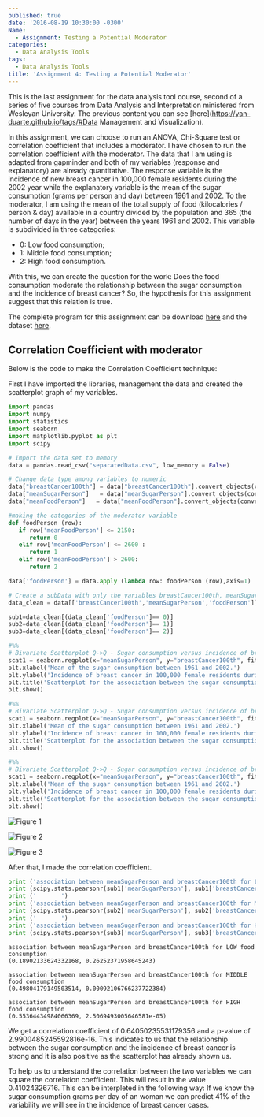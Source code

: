 ```yaml
---
published: true
date: '2016-08-19 10:30:00 -0300'
Name:
  - Assignment: Testing a Potential Moderator
categories:
  - Data Analysis Tools
tags:
  - Data Analysis Tools
title: 'Assignment 4: Testing a Potential Moderator'
---
```

This is the last assignment for the data analysis tool course, second of a series of five courses from Data Analysis and Interpretation ministered from Wesleyan University.
The previous content you can see [here](https://yan-duarte.github.io/tags/#Data Management and Visualization).

In this assignment, we can choose to run an ANOVA, Chi-Square test or correlation coefficient that includes a moderator. I have chosen to run the correlation coefficient with the moderator. 
The data that I am using is adapted from gapminder and both of my variables (response and explanatory) are already quantitative. 
The response variable is the incidence of new breast cancer in 100,000 female residents during the 2002 year while the explanatory variable is the mean of the sugar consumption (grams per person and day) between 1961 and 2002. 
To the moderator, I am using the mean of the total supply of food (kilocalories / person & day) available in a country divided by the population and 365 (the number of days in the year) between the years 1961 and 2002. This variable is subdivided in three categories:

  - 0: Low food consumption;
  - 1: Middle food consumption;
  - 2: High food consumption.

With this, we can create the question for the work: Does the food consumption moderate the relationship between the sugar consumption and the incidence of breast cancer?
So, the hypothesis for this assignment suggest that this relation is true.

The complete program for this assignment can be download [here](https://yan-duarte.github.io/archives/dat-assignment4.py) and the dataset [here](https://yan-duarte.github.io/archives/separatedData.csv).


## **Correlation Coefficient with moderator**

Below is the code to make the Correlation Coefficient technique:

First I have imported the libraries, management the data and created the scatterplot graph of my variables.

```python
import pandas
import numpy
import statistics
import seaborn
import matplotlib.pyplot as plt
import scipy

# Import the data set to memory
data = pandas.read_csv("separatedData.csv", low_memory = False)

# Change data type among variables to numeric
data["breastCancer100th"] = data["breastCancer100th"].convert_objects(convert_numeric=True)
data["meanSugarPerson"]   = data["meanSugarPerson"].convert_objects(convert_numeric=True)
data["meanFoodPerson"]   = data["meanFoodPerson"].convert_objects(convert_numeric=True)

#making the categories of the moderator variable
def foodPerson (row):
   if row['meanFoodPerson'] <= 2150:
      return 0
   elif row['meanFoodPerson'] <= 2600 :
      return 1
   elif row['meanFoodPerson'] > 2600:
      return 2

data['foodPerson'] = data.apply (lambda row: foodPerson (row),axis=1)

# Create a subData with only the variables breastCancer100th, meanSugarPerson for each foodperson categories
data_clean = data[['breastCancer100th','meanSugarPerson','foodPerson']]

sub1=data_clean[(data_clean['foodPerson']== 0)]
sub2=data_clean[(data_clean['foodPerson']== 1)]
sub3=data_clean[(data_clean['foodPerson']== 2)]

#%%
# Bivariate Scatterplot Q->Q - Sugar consumption versus incidence of breast cancer for LOW food consumption
scat1 = seaborn.regplot(x="meanSugarPerson", y="breastCancer100th", fit_reg=True, data=sub1)
plt.xlabel('Mean of the sugar consumption between 1961 and 2002.')
plt.ylabel('Incidence of breast cancer in 100,000 female residents during the 2002 year.')
plt.title('Scatterplot for the association between the sugar consumption and the incidence of breast cancer for LOW food consumption.')
plt.show()

#%%
# Bivariate Scatterplot Q->Q - Sugar consumption versus incidence of breast cancer for MIDDLE food consumption
scat1 = seaborn.regplot(x="meanSugarPerson", y="breastCancer100th", fit_reg=True, data=sub2)
plt.xlabel('Mean of the sugar consumption between 1961 and 2002.')
plt.ylabel('Incidence of breast cancer in 100,000 female residents during the 2002 year.')
plt.title('Scatterplot for the association between the sugar consumption and the incidence of breast cancer for MIDDLE food consumption.')
plt.show()

#%%
# Bivariate Scatterplot Q->Q - Sugar consumption versus incidence of breast cancer for HIGH food consumption
scat1 = seaborn.regplot(x="meanSugarPerson", y="breastCancer100th", fit_reg=True, data=sub3)
plt.xlabel('Mean of the sugar consumption between 1961 and 2002.')
plt.ylabel('Incidence of breast cancer in 100,000 female residents during the 2002 year.')
plt.title('Scatterplot for the association between the sugar consumption and the incidence of breast cancer for HIGH food consumption.')
plt.show()
```

![Figure 1]({{site.baseurl}}/yan-duarte.github.io/images/dat-assignment4/dat-ass4-fig1.png)

![Figure 2]({{site.baseurl}}/yan-duarte.github.io/images/dat-assignment4/dat-ass4-fig2.png)

![Figure 3]({{site.baseurl}}/yan-duarte.github.io/images/dat-assignment4/dat-ass4-fig3.png)

After that, I made the correlation coefficient.

```python 
print ('association between meanSugarPerson and breastCancer100th for LOW food consumption')
print (scipy.stats.pearsonr(sub1['meanSugarPerson'], sub1['breastCancer100th']))
print ('       ')
print ('association between meanSugarPerson and breastCancer100th for MIDDLE food consumption')
print (scipy.stats.pearsonr(sub2['meanSugarPerson'], sub2['breastCancer100th']))
print ('       ')
print ('association between meanSugarPerson and breastCancer100th for HIGH food consumption')
print (scipy.stats.pearsonr(sub3['meanSugarPerson'], sub3['breastCancer100th']))
```

```
association between meanSugarPerson and breastCancer100th for LOW food consumption
(0.18902133624332168, 0.26252371958645243)
       
association between meanSugarPerson and breastCancer100th for MIDDLE food consumption
(0.49804179149503514, 0.00092106766237722384)
       
association between meanSugarPerson and breastCancer100th for HIGH food consumption
(0.55364434984066369, 2.5069493005646581e-05)
```

We get a correlation coefficient of 0.64050235531179356 and a p-value of 2.9900485245592816e-16.
This indicates to us that the relationship between the sugar consumption and the incidence of breast cancer is strong and it is also positive as the scatterplot has already shown us.

To help us to understand the correlation between the two variables we can square the correlation coefficient. This will result in the value 0.41024326716. This can be interpleted in the following way: If we know the sugar consumption grams per day of an woman we can predict 41% of the variability we will see in the incidence of breast cancer cases.
